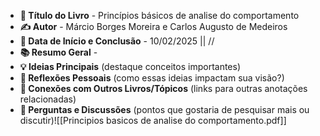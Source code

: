 - **📌 Título do Livro** - Princípios básicos de analise do comportamento
- **✍️ Autor** - Márcio Borges Moreira e Carlos Augusto de Medeiros
- **📅 Data de Início e Conclusão** - 10/02/2025 || //
- **📚 Resumo Geral** - 
- **💡 Ideias Principais** (destaque conceitos importantes)
- **🧠 Reflexões Pessoais** (como essas ideias impactam sua visão?)
- **🔗 Conexões com Outros Livros/Tópicos** (links para outras anotações relacionadas)
- **💬 Perguntas e Discussões** (pontos que gostaria de pesquisar mais ou discutir)![[Principios basicos de analise do comportamento.pdf]]